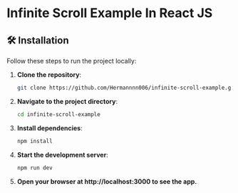 # Infinite Scroll Example In React JS

## 🛠️ Installation

Follow these steps to run the project locally:

1. **Clone the repository**:

   ```bash
   git clone https://github.com/Hermannnn006/infinite-scroll-example.git
   
2. **Navigate to the project directory**:

   ```bash
   cd infinite-scroll-example

3. **Install dependencies**:

   ```bash
   npm install
   
4. **Start the development server**:

   ```bash
   npm run dev

5. **Open your browser at http://localhost:3000 to see the app.**
